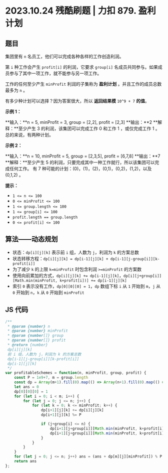 # 2023.10.24 残酷刷题 | 力扣 879. 盈利计划

## 题目

集团里有 `n` 名员工，他们可以完成各种各样的工作创造利润。

第 `i` 种工作会产生 `profit[i]` 的利润，它要求 `group[i]` 名成员共同参与。如果成员参与了其中一项工作，就不能参与另一项工作。

工作的任何至少产生 `minProfit` 利润的子集称为 **盈利计划** 。并且工作的成员总数最多为 `n` 。

有多少种计划可以选择？因为答案很大，所以 **返回结果模** `10^9 + 7` **的值**。

**示例 1：**

**输入：**n = 5, minProfit = 3, group = \[2,2\], profit = \[2,3\]
**输出：**2
**解释：**至少产生 3 的利润，该集团可以完成工作 0 和工作 1 ，或仅完成工作 1 。
总的来说，有两种计划。

**示例 2：**

**输入：**n = 10, minProfit = 5, group = \[2,3,5\], profit = \[6,7,8\]
**输出：**7
**解释：**至少产生 5 的利润，只要完成其中一种工作就行，所以该集团可以完成任何工作。
有 7 种可能的计划：(0)，(1)，(2)，(0,1)，(0,2)，(1,2)，以及 (0,1,2) 。

**提示：**

- `1 <= n <= 100`
- `0 <= minProfit <= 100`
- `1 <= group.length <= 100`
- `1 <= group[i] <= 100`
- `profit.length == group.length`
- `0 <= profit[i] <= 100`

## 算法——动态规划

- 状态：`dp[i][j][k]` 表示前 `i` 组，人数为 `j`，利润为 `k` 的方案总数
- 状态转移方程：`dp[i][j][k] = dp[i-1][j][k] + dp[i-1][j-group[i]][k-profit[i]]`
- 为了减少 `k` 的上限 `k=minProfit` 时包含利润 `>=minProfit` 的方案数
- 使用向前累加的方式，`dp[i][j][k] += dp[i-1][j][k]`，`dp[i][j+group[i]][Math.min(minProfit, k+profit[i])] += dp[i-1][j][k]`
- 索引 `0` 表示没有工作，`dp[0][0][0] = 1`，`dp` 数组下标 `i` 从 `1` 开始到 `m`，`j` 从 `0` 开始到 `n`，`k` 从 `0` 开始到 `minProfit`

## JS 代码

```js
/**
 * @param {number} n
 * @param {number} minProfit
 * @param {number[]} group
 * @param {number[]} profit
 * @return {number}
 dp[i][j][k]
 前 i 组，人数为 j，利润为 k 的方案总数
 dp[i-1][j-group[i]][k-profit[i]]
 dp[i-1][j][k]
 */
var profitableSchemes = function(n, minProfit, group, profit) {
    const P = 1e9+7, m = group.length
    const dp = Array(m+1).fill(0).map(() => Array(n+1).fill(0).map(() => Array(minProfit+1).fill(0)))
    let ans = 0
    dp[0][0][0] = 1
    for (let i = 0; i < m; i++) {
        for (let j = 0; j <= n; j++) {
            for (let k = 0; k <= minProfit; k++) {
                dp[i+1][j][k] += dp[i][j][k]
                dp[i+1][j][k] %= P

                if (j+group[i] <= n) {
                    dp[i+1][j+group[i]][Math.min(minProfit, k+profit[i])] += dp[i][j][k]
                    dp[i+1][j+group[i]][Math.min(minProfit, k+profit[i])] %= P
                }
            }
        }
    }
    for (let j = 0; j <= n; j++) ans = (ans + dp[m][j][minProfit]) % P
    return ans
};
```
